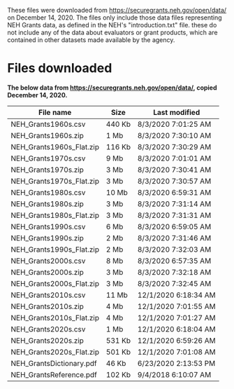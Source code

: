 These files were downloaded from 
https://securegrants.neh.gov/open/data/
on December 14, 2020.
The files only include those data files representing NEH Grants
data, as defined in the NEH's "introduction.txt" file.
these do not include any of the data about evaluators or
grant products, which are contained in other datasets
made available by the agency. 

# Files downloaded

**The below data from https://securegrants.neh.gov/open/data/, copied December 14, 2020.**


| File name | Size | Last modified |
| ---- | ---- | ---- |
| NEH_Grants1960s.csv | 440 Kb | 8/3/2020 7:01:25 AM |
| NEH_Grants1960s.zip | 1 Mb | 8/3/2020 7:30:10 AM |
| NEH_Grants1960s_Flat.zip | 116 Kb | 8/3/2020 7:30:29 AM |
| NEH_Grants1970s.csv | 9 Mb | 8/3/2020 7:01:01 AM |
| NEH_Grants1970s.zip | 3 Mb | 8/3/2020 7:30:41 AM |
| NEH_Grants1970s_Flat.zip | 3 Mb | 8/3/2020 7:30:57 AM |
| NEH_Grants1980s.csv | 10 Mb | 8/3/2020 6:59:31 AM |
| NEH_Grants1980s.zip | 3 Mb | 8/3/2020 7:31:14 AM |
| NEH_Grants1980s_Flat.zip | 3 Mb | 8/3/2020 7:31:31 AM |
| NEH_Grants1990s.csv | 6 Mb | 8/3/2020 6:59:05 AM |
| NEH_Grants1990s.zip | 2 Mb | 8/3/2020 7:31:46 AM |
| NEH_Grants1990s_Flat.zip | 2 Mb | 8/3/2020 7:32:03 AM |
| NEH_Grants2000s.csv | 8 Mb | 8/3/2020 6:57:35 AM |
| NEH_Grants2000s.zip | 3 Mb | 8/3/2020 7:32:18 AM |
| NEH_Grants2000s_Flat.zip | 3 Mb | 8/3/2020 7:32:45 AM |
| NEH_Grants2010s.csv | 11 Mb | 12/1/2020 6:18:34 AM |
| NEH_Grants2010s.zip | 4 Mb | 12/1/2020 7:01:55 AM |
| NEH_Grants2010s_Flat.zip | 4 Mb | 12/1/2020 7:01:27 AM |
| NEH_Grants2020s.csv | 1 Mb | 12/1/2020 6:18:04 AM |
| NEH_Grants2020s.zip | 531 Kb | 12/1/2020 6:59:26 AM |
| NEH_Grants2020s_Flat.zip | 501 Kb | 12/1/2020 7:01:08 AM |
| NEH_GrantsDictionary.pdf | 46 Kb | 6/23/2020 2:13:53 PM |
| NEH_GrantsReference.pdf | 102 Kb | 9/4/2018 6:10:07 AM |

